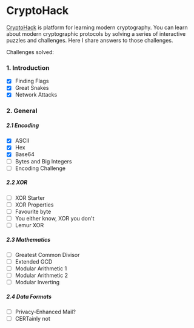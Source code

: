 # CryptoHack
[CryptoHack](https://cryptohack.org/) is platform for learning modern cryptography. You can learn about modern cryptographic protocols by solving a series of interactive puzzles and challenges.
Here I share answers to those challenges.

Challenges solved:
### 1. Introduction
- [x] Finding Flags
- [x] Great Snakes
- [x] Network Attacks
### 2. General
##### 2.1 Encoding
- [x] ASCII
- [x] Hex
- [x] Base64
- [ ] Bytes and Big Integers
- [ ] Encoding Challenge
##### 2.2 XOR
- [ ] XOR Starter
- [ ] XOR Properties
- [ ] Favourite byte
- [ ] You either know, XOR you don't
- [ ] Lemur XOR
##### 2.3 Mathematics
- [ ] Greatest Common Divisor
- [ ] Extended GCD
- [ ] Modular Arithmetic 1
- [ ] Modular Arithmetic 2
- [ ] Modular Inverting
##### 2.4 Data Formats
- [ ] Privacy-Enhanced Mail?
- [ ] CERTainly not
